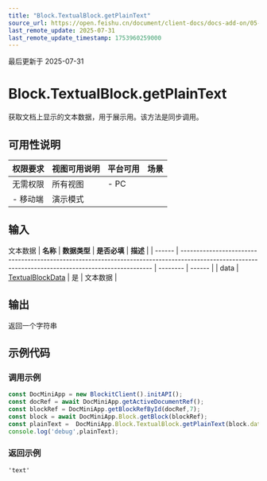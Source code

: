 ```yaml
---
title: "Block.TextualBlock.getPlainText"
source_url: https://open.feishu.cn/document/client-docs/docs-add-on/05-api-doc/block/textualblock/Block.TextualBlock.getPlainText
last_remote_update: 2025-07-31
last_remote_update_timestamp: 1753960259000
---
```

最后更新于 2025-07-31

# Block.TextualBlock.getPlainText
获取文档上显示的文本数据，用于展示用。该方法是同步调用。

## 可用性说明

权限要求 | 视图可用说明 | 平台可用 | 场景
--- | --- | --- | ---
无需权限 | 所有视图 | - PC  
- 移动端 | 演示模式

## 输入

文本数据
| **名称** | **数据类型**                                                                                                                                            | **是否必填** | **描述** |
| ------ | --------------------------------------------------------------------------------------------------------------------------------------------------- | -------- | ------ |
| data   | [TextualBlockData](https://open.feishu.cn/document/uAjLw4CM/uYjL24iN/docs-add-on/05-api-doc/BlockData/textualblockdata) | 是        | 文本数据   |

## 输出

返回一个字符串

## 示例代码

### 调用示例

```js
const DocMiniApp = new BlockitClient().initAPI();
const docRef = await DocMiniApp.getActiveDocumentRef();
const blockRef = DocMiniApp.getBlockRefById(docRef,7);
const block = await DocMiniApp.Block.getBlock(blockRef);
const plainText =  DocMiniApp.Block.TextualBlock.getPlainText(block.data as TextBlockData);
console.log('debug',plainText);
```

### 返回示例

```
'text'
```
